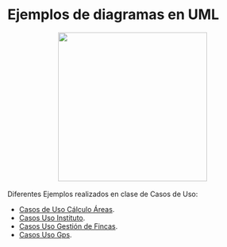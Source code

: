 <div align="justify">

# Ejemplos de diagramas en UML

<div align="center">
  <img src="http://contenidos.sucerman.com/nivel4/desarrollo/unidad2/img/diagramas-UML.jpg" width="300px" />
</div>

</br>
Diferentes Ejemplos realizados en clase de Casos de Uso:

- [Casos de Uso Cálculo Áreas](calculo-areas.md).
- [Casos Uso Instituto](instituto-norte.md).
- [Casos Uso Gestión de Fincas](gestion-fincas.md).
- [Casos Uso Gps](gps.md).
</div>
